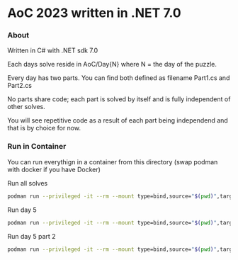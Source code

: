 # AoC 2023 written in .NET 7.0


### About

Written in C# with .NET sdk 7.0

Each days solve reside in AoC/Day{N} where N = the day of the puzzle.

Every day has two parts. You can find both defined as filename Part1.cs and Part2.cs

No parts share code; each part is solved by itself and is fully independent of other solves.

You will see repetitive code as a result of each part being independend and that is by choice for now.


### Run in Container

You can run everythign in a container from this directory (swap podman with docker if you have Docker)

Run all solves
```sh
podman run --privileged -it --rm --mount type=bind,source="$(pwd)",target=/App mcr.microsoft.com/dotnet/sdk:7.0 dotnet run --project App
```

Run day 5
```sh
podman run --privileged -it --rm --mount type=bind,source="$(pwd)",target=/App mcr.microsoft.com/dotnet/sdk:7.0 dotnet run --project App 5
```

Run day 5 part 2
```sh
podman run --privileged -it --rm --mount type=bind,source="$(pwd)",target=/App mcr.microsoft.com/dotnet/sdk:7.0 dotnet run --project App 5 2
```
